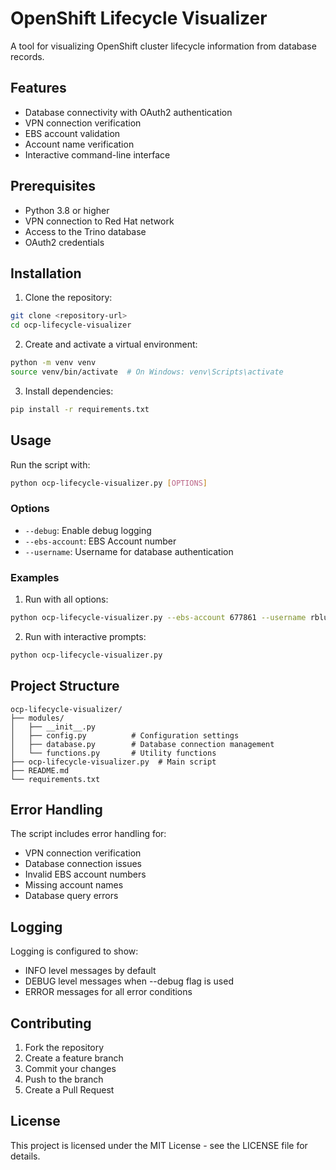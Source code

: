 # OpenShift Lifecycle Visualizer

A tool for visualizing OpenShift cluster lifecycle information from database records.

## Features

- Database connectivity with OAuth2 authentication
- VPN connection verification
- EBS account validation
- Account name verification
- Interactive command-line interface

## Prerequisites

- Python 3.8 or higher
- VPN connection to Red Hat network
- Access to the Trino database
- OAuth2 credentials

## Installation

1. Clone the repository:
```bash
git clone <repository-url>
cd ocp-lifecycle-visualizer
```

2. Create and activate a virtual environment:
```bash
python -m venv venv
source venv/bin/activate  # On Windows: venv\Scripts\activate
```

3. Install dependencies:
```bash
pip install -r requirements.txt
```

## Usage

Run the script with:
```bash
python ocp-lifecycle-visualizer.py [OPTIONS]
```

### Options

- `--debug`: Enable debug logging
- `--ebs-account`: EBS Account number
- `--username`: Username for database authentication

### Examples

1. Run with all options:
```bash
python ocp-lifecycle-visualizer.py --ebs-account 677861 --username rblundon
```

2. Run with interactive prompts:
```bash
python ocp-lifecycle-visualizer.py
```

## Project Structure

```
ocp-lifecycle-visualizer/
├── modules/
│   ├── __init__.py
│   ├── config.py          # Configuration settings
│   ├── database.py        # Database connection management
│   └── functions.py       # Utility functions
├── ocp-lifecycle-visualizer.py  # Main script
├── README.md
└── requirements.txt
```

## Error Handling

The script includes error handling for:
- VPN connection verification
- Database connection issues
- Invalid EBS account numbers
- Missing account names
- Database query errors

## Logging

Logging is configured to show:
- INFO level messages by default
- DEBUG level messages when --debug flag is used
- ERROR messages for all error conditions

## Contributing

1. Fork the repository
2. Create a feature branch
3. Commit your changes
4. Push to the branch
5. Create a Pull Request

## License

This project is licensed under the MIT License - see the LICENSE file for details. 
